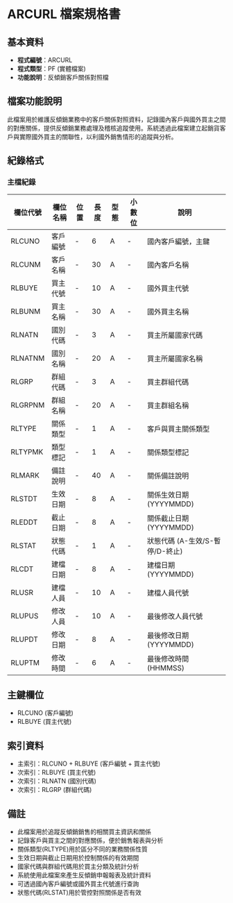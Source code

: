 # ARCURL 檔案規格書

## 基本資料
* **程式編號**：ARCURL
* **程式類型**：PF (實體檔案)
* **功能說明**：反傾銷客戶關係對照檔

## 檔案功能說明
此檔案用於維護反傾銷業務中的客戶關係對照資料，記錄國內客戶與國外買主之間的對應關係，提供反傾銷業務處理及稽核追蹤使用。系統透過此檔案建立起銷貨客戶與實際國外買主的關聯性，以利國外銷售情形的追蹤與分析。

## 紀錄格式

### 主檔紀錄

| 欄位代號 | 欄位名稱 | 位置 | 長度 | 型態 | 小數位 | 說明 |
|----------|----------|------|------|------|--------|------|
| RLCUNO | 客戶編號 | - | 6 | A | - | 國內客戶編號，主鍵 |
| RLCUNM | 客戶名稱 | - | 30 | A | - | 國內客戶名稱 |
| RLBUYE | 買主代號 | - | 10 | A | - | 國外買主代號 |
| RLBUNM | 買主名稱 | - | 30 | A | - | 國外買主名稱 |
| RLNATN | 國別代碼 | - | 3 | A | - | 買主所屬國家代碼 |
| RLNATNM | 國別名稱 | - | 20 | A | - | 買主所屬國家名稱 |
| RLGRP | 群組代碼 | - | 3 | A | - | 買主群組代碼 |
| RLGRPNM | 群組名稱 | - | 20 | A | - | 買主群組名稱 |
| RLTYPE | 關係類型 | - | 1 | A | - | 客戶與買主關係類型 |
| RLTYPMK | 類型標記 | - | 1 | A | - | 關係類型標記 |
| RLMARK | 備註說明 | - | 40 | A | - | 關係備註說明 |
| RLSTDT | 生效日期 | - | 8 | A | - | 關係生效日期 (YYYYMMDD) |
| RLEDDT | 截止日期 | - | 8 | A | - | 關係截止日期 (YYYYMMDD) |
| RLSTAT | 狀態代碼 | - | 1 | A | - | 狀態代碼 (A-生效/S-暫停/D-終止) |
| RLCDT | 建檔日期 | - | 8 | A | - | 建檔日期 (YYYYMMDD) |
| RLUSR | 建檔人員 | - | 10 | A | - | 建檔人員代號 |
| RLUPUS | 修改人員 | - | 10 | A | - | 最後修改人員代號 |
| RLUPDT | 修改日期 | - | 8 | A | - | 最後修改日期 (YYYYMMDD) |
| RLUPTM | 修改時間 | - | 6 | A | - | 最後修改時間 (HHMMSS) |

## 主鍵欄位
* RLCUNO (客戶編號)
* RLBUYE (買主代號)

## 索引資料
* 主索引：RLCUNO + RLBUYE (客戶編號 + 買主代號)
* 次索引：RLBUYE (買主代號)
* 次索引：RLNATN (國別代碼)
* 次索引：RLGRP (群組代碼)

## 備註
* 此檔案用於追蹤反傾銷銷售的相關買主資訊和關係
* 記錄客戶與買主之間的對應關係，便於銷售報表與分析
* 關係類型(RLTYPE)用於區分不同的業務關係性質
* 生效日期與截止日期用於控制關係的有效期間
* 國家代碼與群組代碼用於買主分類及統計分析
* 系統使用此檔案來產生反傾銷申報報表及統計資料
* 可透過國內客戶編號或國外買主代號進行查詢
* 狀態代碼(RLSTAT)用於管控對照關係是否有效 